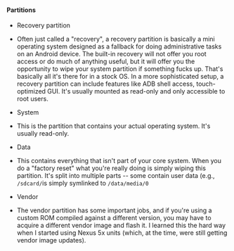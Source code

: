 #### Partitions

* Recovery partition
 * Often just called a "recovery", a recovery partition is basically a mini operating system designed as a fallback for doing administrative tasks on an Android device. The built-in recovery will not offer you root access or do much of anything useful, but it will offer you the opportunity to wipe your system partition if something fucks up. That's basically all it's there for in a stock OS. In a more sophisticated setup, a recovery partition can include features like ADB shell access, touch-optimized GUI. It's usually mounted as read-only and only accessible to root users.

* System
 * This is the partition that contains your actual operating system. It's usually read-only.

* Data
 * This contains everything that isn't part of your core system. When you do a "factory reset" what you're really doing is simply wiping this partition. It's split into multiple parts -- some contain user data (e.g., `/sdcard/`is simply symlinked to `/data/media/0`

* Vendor
 * The vendor partition has some important jobs, and if you're using a custom ROM compiled against a different version, you may have to acquire a different vendor image and flash it. I learned this the hard way when I started using Nexus 5x units (which, at the time, were still getting vendor image updates).

